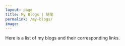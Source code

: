 ```yaml
---
layout: page
title: My Blogs | 随笔
permalink: /my-blogs/
image: 
---
```


Here is a list of my blogs and their corresponding links.